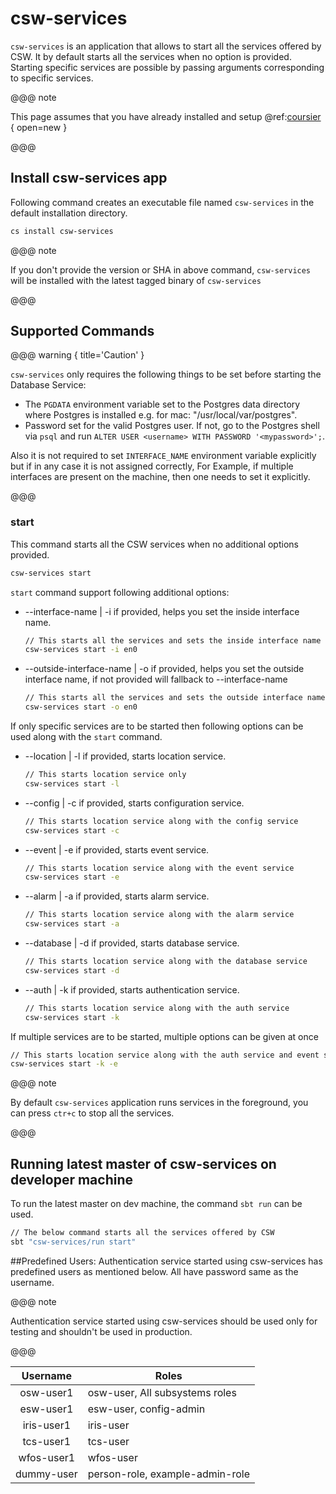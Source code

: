 # csw-services

`csw-services` is an application that allows to start all the services offered by CSW.
It by default starts all the services when no option is provided. Starting specific services are possible by passing arguments corresponding to specific
services.

@@@ note

This page assumes that you have already installed and setup @ref:[coursier](csinstallation.md) { open=new }

@@@

## Install csw-services app

Following command creates an executable file named `csw-services` in the default installation directory.

```bash
cs install csw-services
```

@@@ note

If you don't provide the version or SHA in above command, `csw-services` will be installed with the latest tagged binary of `csw-services`

@@@

## Supported Commands

@@@ warning  { title='Caution' }

`csw-services` only requires the following things to be set before starting the Database Service:

- The `PGDATA` environment variable set to the Postgres data directory where Postgres is installed e.g. for mac: "/usr/local/var/postgres".
- Password set for the valid Postgres user. If not, go to the Postgres shell via `psql` and run `ALTER USER <username> WITH PASSWORD '<mypassword>';`.

Also it is not required to set `INTERFACE_NAME` environment variable explicitly but if in any case it is not assigned correctly, For Example,
if multiple interfaces are present on the machine, then one needs to set it explicitly.

@@@

### start

This command starts all the CSW services when no additional options provided.

```bash
csw-services start
```

`start` command support following additional options:

- --interface-name | -i if provided, helps you set the inside interface name.

    ```bash
    // This starts all the services and sets the inside interface name to en0.
    csw-services start -i en0
    ```  
- --outside-interface-name | -o if provided, helps you set the outside interface name, if not provided will fallback to --interface-name

    ```bash
    // This starts all the services and sets the outside interface name to en0.
    csw-services start -o en0
    ```  
  
If only  specific services are to be started then following options can be used along with the `start` command.
  
- --location | -l if provided, starts location service.

    ```bash
    // This starts location service only
    csw-services start -l
    ```
- --config | -c if provided, starts configuration service.

    ```bash
    // This starts location service along with the config service
    csw-services start -c
    ```

- --event | -e if provided, starts event service.

    ```bash
    // This starts location service along with the event service
    csw-services start -e
    ```

- --alarm | -a if provided, starts alarm service.

    ```bash
    // This starts location service along with the alarm service
    csw-services start -a
    ```
  
- --database | -d if provided, starts database service.

    ```bash
    // This starts location service along with the database service
    csw-services start -d
    ```
  
- --auth | -k if provided, starts authentication service.

    ```bash
    // This starts location service along with the auth service
    csw-services start -k
    ```

If multiple services are to be started, multiple options can be given at once

```bash
// This starts location service along with the auth service and event service
csw-services start -k -e
```

@@@ note

By default `csw-services` application runs services in the foreground, you can press `ctr+c` to stop all the services.

@@@

## Running latest master of csw-services on developer machine

 To run the latest master on dev machine, the command `sbt run` can be used.

```bash
// The below command starts all the services offered by CSW
sbt "csw-services/run start"
```

##Predefined Users:
Authentication service started using csw-services has predefined users as mentioned below. All have password same as the username.

@@@ note

Authentication service started using csw-services should be used only for testing and shouldn't be used in production.

@@@

| Username | Roles |
| :---: | --- |
| osw-user1 | osw-user, All subsystems roles |
| esw-user1 | esw-user, config-admin |
| iris-user1 | iris-user |
| tcs-user1 | tcs-user |
| wfos-user1 | wfos-user |
| dummy-user | person-role, example-admin-role |
